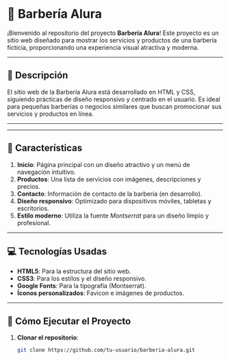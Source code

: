 # 💈 **Barbería Alura**

¡Bienvenido al repositorio del proyecto **Barbería Alura**! Este proyecto es un sitio web diseñado para mostrar los servicios y productos de una barbería ficticia, proporcionando una experiencia visual atractiva y moderna.

---

## 📝 **Descripción**

El sitio web de la Barbería Alura está desarrollado en HTML y CSS, siguiendo prácticas de diseño responsivo y centrado en el usuario. Es ideal para pequeñas barberías o negocios similares que buscan promocionar sus servicios y productos en línea.

---


---

## 🌟 **Características**

1. **Inicio**: Página principal con un diseño atractivo y un menú de navegación intuitivo.
2. **Productos**: Una lista de servicios con imágenes, descripciones y precios.
3. **Contacto**: Información de contacto de la barbería (en desarrollo).
4. **Diseño responsivo**: Optimizado para dispositivos móviles, tabletas y escritorios.
5. **Estilo moderno**: Utiliza la fuente *Montserrat* para un diseño limpio y profesional.

---

## 💻 **Tecnologías Usadas**

- **HTML5**: Para la estructura del sitio web.
- **CSS3**: Para los estilos y el diseño responsivo.
- **Google Fonts**: Para la tipografía (Montserrat).
- **Íconos personalizados**: Favicon e imágenes de productos.

---

## 🚀 **Cómo Ejecutar el Proyecto**

1. **Clonar el repositorio**:
   ```bash
   git clone https://github.com/tu-usuario/barberia-alura.git



